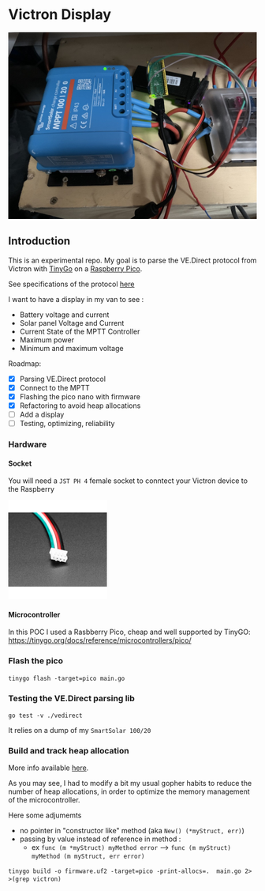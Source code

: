 # Victron Display 

![](doc/img/hacking.jpg)

## Introduction

This is an experimental repo. My goal is to parse the VE.Direct protocol from Victron with [TinyGo](https://tinygo.org/) on a [Raspberry Pico](https://www.raspberrypi.com/products/raspberry-pi-pico/).

See specifications of the protocol [here](/doc/VE.Direct-Protocol-3.32.pdf)

I want to have a display in my van to see :
- Battery voltage and current
- Solar panel Voltage and Current
- Current State of the MPTT Controller
- Maximum power
- Minimum and maximum voltage

Roadmap:

- [X] Parsing VE.Direct protocol
- [X] Connect to the MPTT
- [X] Flashing the pico nano with firmware
- [X] Refactoring to avoid heap allocations
- [ ] Add a display
- [ ] Testing, optimizing, reliability

### Hardware 

#### Socket

You will need a `JST PH 4` female socket to conntect your Victron device to the Raspberry

<img src="doc/img/plug.jpg"  width="200" />

#### Microcontroller

In this POC I used a Rasbberry Pico, cheap and well supported by TinyGO: https://tinygo.org/docs/reference/microcontrollers/pico/


### Flash the pico

```
tinygo flash -target=pico main.go
```

### Testing the VE.Direct parsing lib

```
go test -v ./vedirect
```

It relies on a dump of my `SmartSolar 100/20`

### Build and track heap allocation

More info available [here](https://tinygo.org/docs/concepts/compiler-internals/heap-allocation/).

As you may see, I had to modify a bit my usual gopher habits to reduce the number of heap allocations, in order to optimize the memory management of the microcontroller.

Here some adjumemts
- no pointer in "constructor like" method (aka `New() (*myStruct, err)`)
- passing by value instead of reference in method :
  - ex `func (m *myStruct) myMethod error` --> `func (m myStruct) myMethod (m myStruct, err error)`

```
tinygo build -o firmware.uf2 -target=pico -print-allocs=.  main.go 2> >(grep victron)
```
